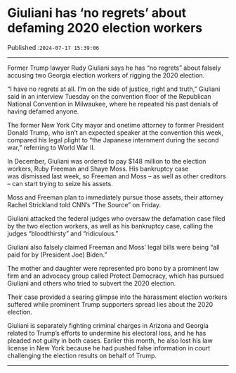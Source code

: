 # Giuliani has ‘no regrets’ about defaming 2020 election workers

Published :`2024-07-17 15:39:06`

---

Former Trump lawyer Rudy Giuliani says he has “no regrets” about falsely accusing two Georgia election workers of rigging the 2020 election.

“I have no regrets at all. I’m on the side of justice, right and truth,” Giuliani said in an interview Tuesday on the convention floor of the Republican National Convention in Milwaukee, where he repeated his past denials of having defamed anyone.

The former New York City mayor and onetime attorney to former President Donald Trump, who isn’t an expected speaker at the convention this week, compared his legal plight to “the Japanese internment during the second war,” referring to World War II.

In December, Giuliani was ordered to pay $148 million to the election workers, Ruby Freeman and Shaye Moss. His bankruptcy case was dismissed last week, so Freeman and Moss – as well as other creditors – can start trying to seize his assets.

Moss and Freeman plan to immediately pursue those assets, their attorney Rachel Strickland told CNN’s “The Source” on Friday.

Giuliani attacked the federal judges who oversaw the defamation case filed by the two election workers, as well as his bankruptcy case, calling the judges “bloodthirsty” and “ridiculous.”

Giuliani also falsely claimed Freeman and Moss’ legal bills were being “all paid for by (President Joe) Biden.”

The mother and daughter were represented pro bono by a prominent law firm and an advocacy group called Protect Democracy, which has pursued Giuliani and others who tried to subvert the 2020 election.

Their case provided a searing glimpse into the harassment election workers suffered while prominent Trump supporters spread lies about the 2020 election.

Giuliani is separately fighting criminal charges in Arizona and Georgia related to Trump’s efforts to undermine his electoral loss, and he has pleaded not guilty in both cases. Earlier this month, he also lost his law license in New York because he had pushed false information in court challenging the election results on behalf of Trump.

---

